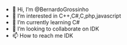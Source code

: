 - 👋 Hi, I’m @BernardoGrossinho
- 👀 I’m interested in C++,C#,C,php,javascript
- 🌱 I’m currently learning C#
- 💞️ I’m looking to collaborate on IDK
- 📫 How to reach me IDK

<!---
BernardoGrossinho/BernardoGrossinho is a ✨ special ✨ repository because its `README.md` (this file) appears on your GitHub profile.
You can click the Preview link to take a look at your changes.
--->
